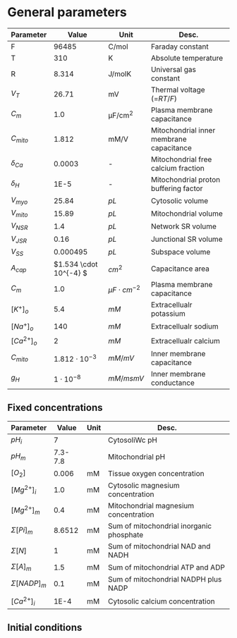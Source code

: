 # General parameters

| Parameter       | Value                  | Unit                  | Desc.                                    |
| --------------- | ---------------------- | --------------------- | ---------------------------------------- |
| F               | 96485                  | C/mol                 | Faraday constant                         |
| T               | 310                    | K                     | Absolute temperature                     |
| R               | 8.314                  | J/molK                | Universal gas constant                   |
| $V_T$           | 26.71                  | mV                    | Thermal voltage (=${RT}/{F}$)            |
| $C_m$           | 1.0                    | $\text{μF/cm}^2$      | Plasma membrane capacitance              |
| $C_{mito}$      | 1.812                  | mM/V                  | Mitochondrial inner membrane capacitance |
| $\delta_{Ca}$   | 0.0003                 | -                     | Mitochondrial free calcium fraction      |
| $\delta_H$      | 1E-5                   | -                     | Mitochondrial proton buffering factor    |
| $V_{myo}$       | $25.84$                | $pL$                  | Cytosolic volume                         |
| $V_{mito}$      | $15.89$                | $pL$                  | Mitochondrial volume                     |
| $V_{NSR}$       | $1.4$                  | $pL$                  | Network SR volume                        |
| $V_{JSR}$       | $0.16$                 | $pL$                  | Junctional SR volume                     |
| $V_{SS}$        | $0.000495$             | $pL$                  | Subspace volume                          |
| $A_{cap}$       | $1.534 \cdot 10^{-4} $ | $cm^{2}$              | Capacitance area                         |
| $C_{m}$         | $1.0$                  | $\mu F \cdot cm^{-2}$ | Plasma membrane capacitance              |
| $[K^+]_{o}$     | $5.4$                  | $mM$                  | Extracellualr potassium                  |
| $[Na^+]_{o}$    | $140$                  | $mM$                  | Extracellualr sodium                     |
| $[Ca^{2+}]_{o}$ | $2$                    | $mM$                  | Extracellualr calcium                    |
| $C_{mito}$      | $1.812 \cdot 10^{-3}$  | $mM/mV$               | Inner membrane capacitance               |
| $g_{H}$         | $1 \cdot 10^{-8}$      | $mM/msmV$             | Inner membrane conductance               |


## Fixed concentrations

| Parameter          | Value   | Unit | Desc.                                    |
| ------------------ | ------- | ---- | ---------------------------------------- |
| $pH_i$             | 7       |      | CytosoliWc pH                            |
| $pH_m$             | 7.3-7.8 |      | Mitochondrial pH                         |
| $[O_2]$            | 0.006   | mM   | Tissue oxygen concentration              |
| $[Mg^{2+}]_i$      | 1.0     | mM   | Cytosolic magnesium concentration        |
| $[Mg^{2+}]_m$      | 0.4     | mM   | Mitochondrial magnesium concentration    |
| $\Sigma[Pi]_m$     | 8.6512  | mM   | Sum of mitochondrial inorganic phosphate |
| $\Sigma{[N]}$      | 1       | mM   | Sum of mitochondrial NAD and NADH        |
| $\Sigma[A]_m$      | 1.5     | mM   | Sum of mitochondrial ATP and ADP         |
| $\Sigma{[NADP]_m}$ | 0.1     | mM   | Sum of mitochondrial NADPH plus NADP     |
| $[Ca^{2+}]_i$      | 1E-4    | mM   | Cytosolic calcium concentration          |

## Initial conditions
